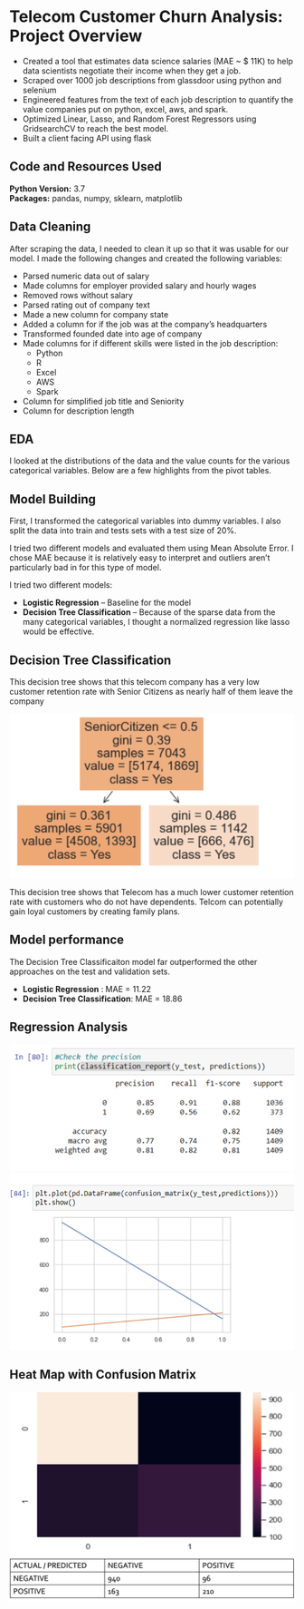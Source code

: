 # Telecom Customer Churn Analysis: Project Overview 
* Created a tool that estimates data science salaries (MAE ~ $ 11K) to help data scientists negotiate their income when they get a job.
* Scraped over 1000 job descriptions from glassdoor using python and selenium
* Engineered features from the text of each job description to quantify the value companies put on python, excel, aws, and spark. 
* Optimized Linear, Lasso, and Random Forest Regressors using GridsearchCV to reach the best model. 
* Built a client facing API using flask 

## Code and Resources Used 
**Python Version:** 3.7  
**Packages:** pandas, numpy, sklearn, matplotlib


## Data Cleaning
After scraping the data, I needed to clean it up so that it was usable for our model. I made the following changes and created the following variables:

*	Parsed numeric data out of salary 
*	Made columns for employer provided salary and hourly wages 
*	Removed rows without salary 
*	Parsed rating out of company text 
*	Made a new column for company state 
*	Added a column for if the job was at the company’s headquarters 
*	Transformed founded date into age of company 
*	Made columns for if different skills were listed in the job description:
    * Python  
    * R  
    * Excel  
    * AWS  
    * Spark 
*	Column for simplified job title and Seniority 
*	Column for description length 

## EDA
I looked at the distributions of the data and the value counts for the various categorical variables. Below are a few highlights from the pivot tables. 

## Model Building 

First, I transformed the categorical variables into dummy variables. I also split the data into train and tests sets with a test size of 20%.   

I tried two different models and evaluated them using Mean Absolute Error. I chose MAE because it is relatively easy to interpret and outliers aren’t particularly bad in for this type of model.   

I tried two different models:
*	**Logistic Regression** – Baseline for the model
*	**Decision Tree Classification** – Because of the sparse data from the many categorical variables, I thought a normalized regression like lasso would be effective.

## Decision Tree Classification

This decision tree shows that this telecom company has a very low customer retention rate with Senior Citizens as nearly half of them leave the company

![alt text](https://github.com/mkimball14/customer_churn/blob/main/images/SeniorCitizenTree.png "Senior Citizenship Decision Tree")

This decision tree shows that Telecom has a much lower customer retention rate with customers who do not have dependents. Telcom can potentially gain loyal customers by creating family plans.

## Model performance
The Decision Tree Classificaiton model far outperformed the other approaches on the test and validation sets. 
*	**Logistic Regression** : MAE = 11.22
*	**Decision Tree Classification**: MAE = 18.86

## Regression Analysis

![alt text](https://github.com/mkimball14/customer_churn/blob/main/images/Regression1.png "Classification Report")
![alt text](https://github.com/mkimball14/customer_churn/blob/main/images/Regression2.png "Confusion Matrix Plot")

## Heat Map with Confusion Matrix
![alt text](https://github.com/mkimball14/customer_churn/blob/main/images/Heatmap1.png "Heatmap")
![alt text](https://github.com/mkimball14/customer_churn/blob/main/images/ConfusionMatrix.png "Confusion Matrix")
